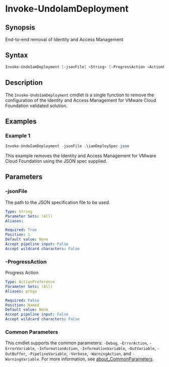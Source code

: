 # Invoke-UndoIamDeployment

## Synopsis

End-to-end removal of Identity and Access Management

## Syntax

```powershell
Invoke-UndoIamDeployment [-jsonFile] <String> [-ProgressAction <ActionPreference>] [<CommonParameters>]
```

## Description

The `Invoke-UndoIamDeployment` cmdlet is a single function to remove the configuration of the Identity and Access
Management for VMware Cloud Foundation validated solution.

## Examples

### Example 1

```powershell
Invoke-UndoIamDeployment -jsonFile .\iamDeploySpec.json
```

This example removes the Identity and Access Management for VMware Cloud Foundation using the JSON spec supplied.

## Parameters

### -jsonFile

The path to the JSON specification file to be used.

```yaml
Type: String
Parameter Sets: (All)
Aliases:

Required: True
Position: 1
Default value: None
Accept pipeline input: False
Accept wildcard characters: False
```

### -ProgressAction

Progress Action

```yaml
Type: ActionPreference
Parameter Sets: (All)
Aliases: proga

Required: False
Position: Named
Default value: None
Accept pipeline input: False
Accept wildcard characters: False
```

### Common Parameters

This cmdlet supports the common parameters: `-Debug`, `-ErrorAction`, `-ErrorVariable`, `-InformationAction`, `-InformationVariable`, `-OutVariable`, `-OutBuffer`, `-PipelineVariable`, `-Verbose`, `-WarningAction`, and `-WarningVariable`. For more information, see [about_CommonParameters](http://go.microsoft.com/fwlink/?LinkID=113216).
